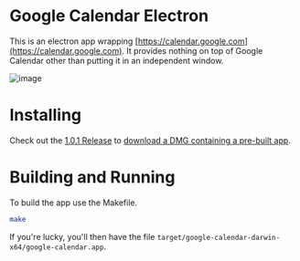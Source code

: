 # Google Calendar Electron

This is an electron app wrapping
[https://calendar.google.com](https://calendar.google.com). It provides
nothing on top of Google Calendar other than putting it in an independent
window.

![image](https://user-images.githubusercontent.com/387209/31697543-407a95dc-b386-11e7-8506-c9da3988b173.png)

# Installing

Check out the [1.0.1 Release](https://github.com/morria/google-calendar-electron/releases/tag/1.0.1)
to [download a DMG containing a pre-built app](https://github.com/morria/google-calendar-electron/releases/download/1.0.1/Google.Calendar.dmg).

# Building and Running

To build the app use the Makefile.

```sh
make
```

If you're lucky, you'll then have the file `target/google-calendar-darwin-x64/google-calendar.app`.
